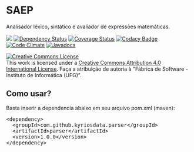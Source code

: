 # SAEP
Analisador léxico, sintático e avaliador de expressões matemáticas.

[<img src="https://api.travis-ci.org/kyriosdata/saep.svg?branch=master">](https://travis-ci.org/kyriosdata/saep)
[![Dependency Status](https://www.versioneye.com/user/projects/576c3769cd6d510048bab371/badge.svg?style=flat-square)](https://www.versioneye.com/user/projects/576c3769cd6d510048bab371)
[![Coverage Status](https://coveralls.io/repos/github/kyriosdata/saep/badge.svg?branch=master)](https://coveralls.io/github/kyriosdata/saep?branch=master)
[![Codacy Badge](https://api.codacy.com/project/badge/Grade/b4acefbc4abe4cd78c6b77b04a57ab22)](https://www.codacy.com/app/fabio_5/saep?utm_source=github.com&amp;utm_medium=referral&amp;utm_content=kyriosdata/saep&amp;utm_campaign=Badge_Grade)
[![Code Climate](https://codeclimate.com/github/kyriosdata/saep/badges/gpa.svg)](https://codeclimate.com/github/kyriosdata/saep)
[![Javadocs](http://javadoc.io/badge/com.github.kyriosdata.saep/saep-dominio.svg)](http://javadoc.io/doc/com.github.kyriosdata.saep/saep-dominio)

<a rel="license" href="http://creativecommons.org/licenses/by/4.0/"><img alt="Creative Commons License" style="border-width:0" src="https://i.creativecommons.org/l/by/4.0/88x31.png" /></a><br />This work is licensed under a <a rel="license" href="http://creativecommons.org/licenses/by/4.0/">Creative Commons Attribution 4.0 International License</a>. Faça a atribuição de autoria à "Fábrica de Software - Instituto de Informática (UFG)".

## Como usar?

Basta inserir a dependencia abaixo em seu arquivo pom.xml (maven):

<pre>
&lt;dependency&gt;
  &lt;groupId&gt;com.github.kyriosdata.parser&lt;/groupId&gt;
  &lt;artifactId&gt;parser&lt;/artifactId&gt;
  &lt;version&gt;1.0.0&lt;/version&gt;
&lt;/dependency&gt;
</pre>
